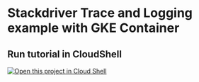 # Stackdriver Trace and Logging example with GKE Container


## Run tutorial in CloudShell

[![Open this project in Cloud Shell](http://gstatic.com/cloudssh/images/open-btn.png)](https://console.cloud.google.com/cloudshell/open?git_repo=https://github.com/samuraitaiga/sd-demo.git&page=editor&tutorial=tutorial.md&open_in_editor=tutorial.md)
